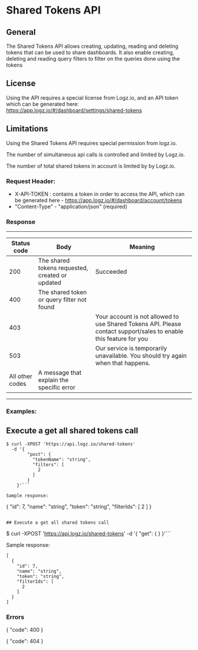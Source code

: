 # Shared Tokens API

## General
The Shared Tokens API allows creating, updating, reading and deleting tokens that can be used to share dashboards.
It also enable creating, deleting and reading query filters to filter on the queries done using the tokens

## License
Using the API requires a special license from Logz.io, and an API token which can be generated here: https://app.logz.io/#/dashboard/settings/shared-tokens

## Limitations
Using the Shared Tokens API requires special permission from logz.io.

The number of simultaneous api calls is controlled and limited by Logz.io.

The number of total shared tokens in account is limited by by Logz.io.

### Request Header:
- X-API-TOKEN : contains a token in order to access the API, which can be generated here - https://app.logz.io/#/dashboard/account/tokens
- "Content-Type" - "application/json" (required)

### Response

----------------------
| Status code | Body    | Meaning |
| ----------- | ------- | ---- |
| 200         | The shared tokens requested, created or updated | Succeeded |
| 400         | The shared token or query filter not found
| 403         |  | Your account is not allowed to use Shared Tokens API. Please contact support/sales to enable this feature for you|
| 503         |  | Our service is temporarily unavailable. You should try again when that happens. |
| All other codes | A message that explain the specific error
----------------------


### Examples:


## Execute a get all shared tokens call

```
$ curl -XPOST 'https://api.logz.io/shared-tokens'
  -d '{
        "post": {
          "tokenName": "string",
          "filters": [
            2
          ]
        }
    }'```

Sample response:
```
  {
    "id": 7,
    "name": "string",
    "token": "string",
    "filterIds": [
      2
    ]
  }
```

## Execute a get all shared tokens call

```
$ curl -XPOST 'https://api.logz.io/shared-tokens'
  -d '{
       "get": {
       }
    }'```

Sample response:
```
[
  {
    "id": 7,
    "name": "string",
    "token": "string",
    "filterIds": [
      2
    ]
  }
]
```


### Errors

{
  "code": 400
}

{
   "code": 404
}
